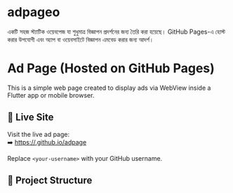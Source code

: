 # adpageo
একটি সহজ স্ট্যাটিক ওয়েবপেজ যা শুধুমাত্র বিজ্ঞাপন প্রদর্শনের জন্য তৈরি করা হয়েছে। GitHub Pages-এ হোস্ট করার উপযোগী এবং অ্যাপ বা ওয়েবসাইটে বিজ্ঞাপন এমবেড করার জন্য আদর্শ।
# Ad Page (Hosted on GitHub Pages)

This is a simple web page created to display ads via WebView inside a Flutter app or mobile browser.

## 🔗 Live Site

Visit the live ad page:  
➡️ [https://<your-username>.github.io/adpage](https://<your-username>.github.io/adpage)

Replace `<your-username>` with your GitHub username.

## 📁 Project Structure

